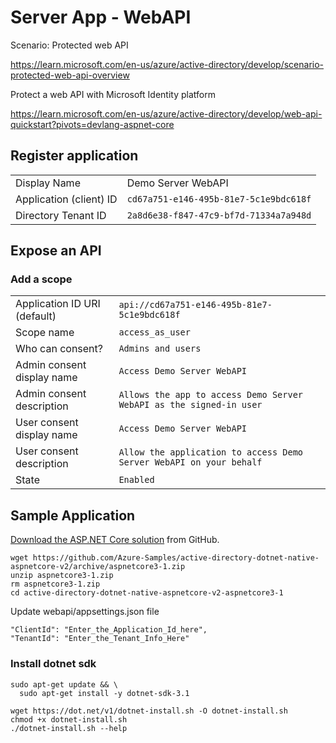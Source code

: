 # Server App - WebAPI

Scenario: Protected web API

<https://learn.microsoft.com/en-us/azure/active-directory/develop/scenario-protected-web-api-overview>

Protect a web API with Microsoft Identity platform

<https://learn.microsoft.com/en-us/azure/active-directory/develop/web-api-quickstart?pivots=devlang-aspnet-core>

## Register application

| | |
|-|-|
| Display Name | Demo Server WebAPI | 
| Application (client) ID | `cd67a751-e146-495b-81e7-5c1e9bdc618f` |
| Directory Tenant ID | `2a8d6e38-f847-47c9-bf7d-71334a7a948d` | 

## Expose an API

### Add a scope

| | |
|-|-|
| Application ID URI (default) | `api://cd67a751-e146-495b-81e7-5c1e9bdc618f` |
| Scope name | `access_as_user` |
| Who can consent? | `Admins and users` |
| Admin consent display name | `Access Demo Server WebAPI` |
| Admin consent description | `Allows the app to access Demo Server WebAPI as the signed-in user`  |
| User consent display name | `Access Demo Server WebAPI` |
| User consent description | `Allow the application to access Demo Server WebAPI on your behalf` |
| State | `Enabled` |


## Sample Application 

[Download the ASP.NET Core solution](https://github.com/Azure-Samples/active-directory-dotnet-native-aspnetcore-v2/archive/aspnetcore3-1.zip) from GitHub.

```
wget https://github.com/Azure-Samples/active-directory-dotnet-native-aspnetcore-v2/archive/aspnetcore3-1.zip
unzip aspnetcore3-1.zip
rm aspnetcore3-1.zip
cd active-directory-dotnet-native-aspnetcore-v2-aspnetcore3-1
```

Update webapi/appsettings.json file
```
"ClientId": "Enter_the_Application_Id_here",
"TenantId": "Enter_the_Tenant_Info_Here"
```

### Install dotnet sdk

```
sudo apt-get update && \
  sudo apt-get install -y dotnet-sdk-3.1
```

```
wget https://dot.net/v1/dotnet-install.sh -O dotnet-install.sh
chmod +x dotnet-install.sh
./dotnet-install.sh --help
```


